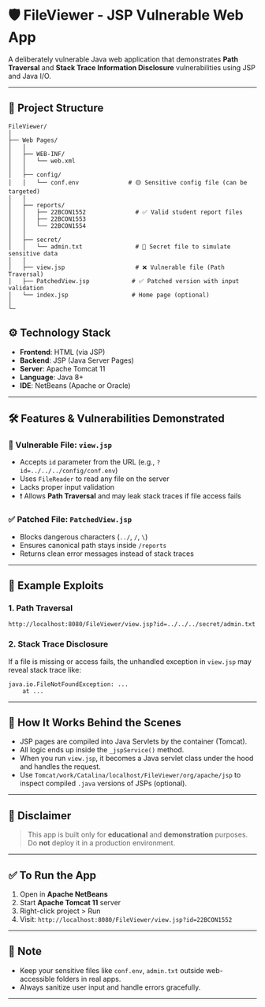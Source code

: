 
# 🛡️ FileViewer - JSP Vulnerable Web App

A deliberately vulnerable Java web application that demonstrates **Path Traversal** and **Stack Trace Information Disclosure** vulnerabilities using JSP and Java I/O.

---

## 📁 Project Structure

```
FileViewer/
│
├── Web Pages/
│   │
│   ├── WEB-INF/
│   │   └── web.xml
│   │
│   ├── config/
│   │   └── conf.env              # 🟡 Sensitive config file (can be targeted)
│   │
│   ├── reports/
│   │   ├── 22BCON1552              # ✅ Valid student report files
│   │   ├── 22BCON1553
│   │   └── 22BCON1554
│   │
│   ├── secret/
│   │   └── admin.txt               # 🔐 Secret file to simulate sensitive data
│   │
│   ├── view.jsp                    # ❌ Vulnerable file (Path Traversal)
│   ├── PatchedView.jsp            # ✅ Patched version with input validation
│   └── index.jsp                  # Home page (optional)
│
└─
```

## ⚙️ Technology Stack

- **Frontend**: HTML (via JSP)
- **Backend**: JSP (Java Server Pages)
- **Server**: Apache Tomcat 11
- **Language**: Java 8+
- **IDE**: NetBeans (Apache or Oracle)

---

## 🛠️ Features & Vulnerabilities Demonstrated

### 🔴 Vulnerable File: `view.jsp`
- Accepts `id` parameter from the URL (e.g., `?id=../../../config/conf.env`)
- Uses `FileReader` to read any file on the server
- Lacks proper input validation
- ❗ Allows **Path Traversal** and may leak stack traces if file access fails

### ✅ Patched File: `PatchedView.jsp`
- Blocks dangerous characters (`../`, `/`, `\`)
- Ensures canonical path stays inside `/reports`
- Returns clean error messages instead of stack traces

---

## 🧪 Example Exploits

### 1. **Path Traversal**
```
http://localhost:8080/FileViewer/view.jsp?id=../../../secret/admin.txt
```

### 2. **Stack Trace Disclosure**
If a file is missing or access fails, the unhandled exception in `view.jsp` may reveal stack trace like:
```
java.io.FileNotFoundException: ...
	at ...
```

---

## 🧩 How It Works Behind the Scenes

- JSP pages are compiled into Java Servlets by the container (Tomcat).
- All logic ends up inside the `_jspService()` method.
- When you run `view.jsp`, it becomes a Java servlet class under the hood and handles the request.
- Use `Tomcat/work/Catalina/localhost/FileViewer/org/apache/jsp` to inspect compiled `.java` versions of JSPs (optional).

---

## 🚫 Disclaimer

> This app is built only for **educational** and **demonstration** purposes.
> Do **not** deploy it in a production environment.

---

## ✅ To Run the App

1. Open in **Apache NetBeans**
2. Start **Apache Tomcat 11** server
3. Right-click project > Run
4. Visit: `http://localhost:8080/FileViewer/view.jsp?id=22BCON1552`

---

## 📌 Note

- Keep your sensitive files like `conf.env`, `admin.txt` outside web-accessible folders in real apps.
- Always sanitize user input and handle errors gracefully.

---
